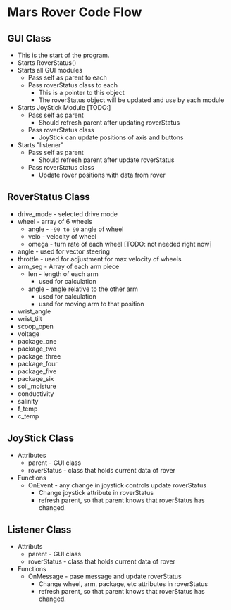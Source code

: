 # Mars Rover Code Flow

## GUI Class
* This is the start of the program.
* Starts RoverStatus()
* Starts all GUI modules
    + Pass self as parent to each
    + Pass roverStatus class to each
        - This is a pointer to this object
        - The roverStatus object will be updated and use by each module
* Starts JoyStick Module [TODO:]
    + Pass self as parent
        - Should refresh parent after updating roverStatus
    + Pass roverStatus class
        - JoyStick can update positions of axis and buttons
* Starts "listener"
    + Pass self as parent
        - Should refresh parent after update roverStatus
    + Pass roverStatus class
        - Update rover positions with data from rover

## RoverStatus Class
* drive_mode - selected drive mode
* wheel - array of 6 wheels
    + angle - `-90 to 90` angle of wheel
    + velo - velocity of wheel  
    + omega - turn rate of each wheel [TODO: not needed right now]
* angle - used for vector steering
* throttle - used for adjustment for max velocity of wheels
* arm_seg - Array of each arm piece
    + len - length of each arm
        - used for calculation
    + angle - angle relative to the other arm
        - used for calculation
        - used for moving arm to that position
* wrist_angle
* wrist_tilt
* scoop_open
* voltage 
* package_one
* package_two
* package_three
* package_four
* package_five
* package_six 
* soil_moisture
* conductivity
* salinity
* f_temp 
* c_temp 

## JoyStick Class
* Attributes
    + parent - GUI class
    + roverStatus - class that holds current data of rover
* Functions
    + OnEvent - any change in joystick controls update roverStatus
        - Change joystick attribute in roverStatus
        - refresh parent, so that parent knows that roverStatus has changed.

## Listener Class
* Attributs
    + parent - GUI class
    + roverStatus - class that holds current data of rover
* Functions
    + OnMessage - pase message and update roverStatus
        - Change wheel, arm, package, etc attributes in roverStatus
        - refresh parent, so that parent knows that roverStatus has changed.